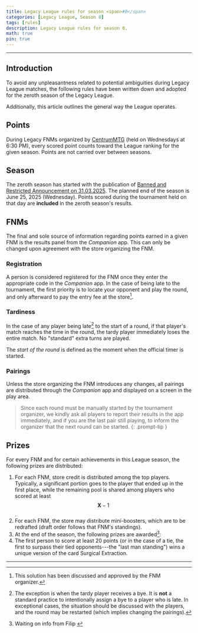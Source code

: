 ```yaml
---
title: Legacy League rules for season <span>#0</span>
categories: [Legacy League, Season 0]
tags: [rules]
description: Legacy League rules for season 0.
math: true
pin: true
---
```


---

## Introduction

To avoid any unpleasantness related to potential ambiguities during Legacy League matches, the following rules have been written down and adopted for the zeroth season of the Legacy League.

Additionally, this article outlines the general way the League operates.

## Points

During Legacy FNMs organized by [CentrumMTG](https://www.centrum-mtg.com.pl/) (held on Wednesdays at 6:30 PM), every scored point counts toward the League ranking for the given season. Points are not carried over between seasons.

## Season

The zeroth season has started with the publication of [Banned and Restricted Announcement on 31.03.2025](https://magic.wizards.com/en/news/announcements/banned-and-restricted-announcement-march-31-2025). The planned end of the season is June 25, 2025 (Wednesday). Points scored during the tournament held on that day are **included** in the zeroth season's results.

## FNMs

The final and sole source of information regarding points earned in a given FNM is the results panel from the _Companion_ app. This can only be changed upon agreement with the store organizing the FNM.

### Registration

A person is considered registered for the FNM once they enter the appropriate code in the _Companion_ app. In the case of being late to the tournament, the first priority is to locate your opponent and play the round, and only afterward to pay the entry fee at the store[^agreed-on].

[^agreed-on]: This solution has been discussed and approved by the FNM organizer.

### Tardiness

In the case of any player being late[^unless-bye] to the start of a round, if that player's match reaches the time in the round, the tardy player immediately loses the entire match. No "standard" extra turns are played.

The _start of the round_ is defined as the moment when the official timer is started.

[^unless-bye]: The exception is when the tardy player receives a bye. It is **not** a standard practice to intentionally assign a bye to a player who is late. In exceptional cases, the situation should be discussed with the players, and the round may be restarted (which implies changing the pairings).

### Pairings

Unless the store organizing the FNM introduces any changes, all pairings are distributed through the _Companion_ app and displayed on a screen in the play area.

> Since each round must be manually started by the tournament organizer, we kindly ask all players to report their results in the app immediately, and if you are the last pair still playing, to inform the organizer that the next round can be started.
{: .prompt-tip }

## Prizes

For every FNM and for certain achievements in this League season, the following prizes are distributed:

1. For each FNM, store credit is distributed among the top players. Typically, a significant portion goes to the player that ended up in the first place, while the remaining pool is shared among players who scored at least $$ \mathbf{X}-1 $$.
2. For each FNM, the store may distribute mini-boosters, which are to be redrafted (draft order follows that FNM's standings).
3. At the end of the season, the following prizes are awarded[^gib-info]:
4. The first person to score at least 20 points (or in the case of a tie, the first to surpass their tied opponents---the "last man standing") wins a unique version of the card &#8288;<mtg-card>Surgical Extraction</mtg-card>.

[^gib-info]: Waiting on info from Filip <i class="fa-solid fa-face-grin-beam-sweat"></i>

---
